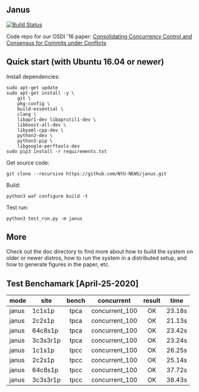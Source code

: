 

## Janus 
[![Build Status](https://travis-ci.org/NYU-NEWS/janus.svg?branch=master)](https://travis-ci.org/NYU-NEWS/janus)

Code repo for our OSDI '16 paper:
[Consolidating Concurrency Control and Consensus for Commits under Conflicts](http://mpaxos.com/pub/janus-osdi16.pdf)


## Quick start (with Ubuntu 16.04 or newer)

Install dependencies:

```
sudo apt-get update
sudo apt-get install -y \
    git \
    pkg-config \
    build-essential \
    clang \
    libapr1-dev libaprutil1-dev \
    libboost-all-dev \
    libyaml-cpp-dev \
    python3-dev \
    python3-pip \
    libgoogle-perftools-dev
sudo pip3 install -r requirements.txt
```

Get source code:
```
git clone --recursive https://github.com/NYU-NEWS/janus.git
```

Build:

```
python3 waf configure build -t

```

Test run:
```
python3 test_run.py -m janus
```

## More
Check out the doc directory to find more about how to build the system on older or newer distros, how to run the system in a distributed setup, and how to generate figures in the paper, etc.

## Test Benchamark [April-25-2020]

| mode           | site      | bench     | concurrent     | result 	 | time   | 
|----------------|-----------|:---------:|----------------|:--------:|:------:|
| janus          | 1c1s1p    | tpca      | concurrent_100 | OK     	 | 23.18s |
| janus          | 2c2s1p    | tpca      | concurrent_100 | OK     	 | 21.13s |
| janus          | 64c8s1p   | tpca      | concurrent_100 | OK     	 | 23.42s |
| janus          | 3c3s3r1p  | tpca      | concurrent_100 | OK     	 | 23.24s |
| janus          | 1c1s1p    | tpcc      | concurrent_100 | OK     	 | 26.25s |
| janus          | 2c2s1p    | tpcc      | concurrent_100 | OK     	 | 25.14s |
| janus          | 64c8s1p   | tpcc      | concurrent_100 | OK     	 | 37.72s |
| janus          | 3c3s3r1p  | tpcc      | concurrent_100 | OK     	 | 38.43s |

